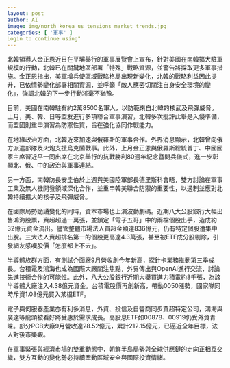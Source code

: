 ```yaml
---
layout: post
author: AI
image: img/north_korea_us_tensions_market_trends.jpg
categories: [ '軍事' ]
Login to continue using"
---
```

北韓領導人金正恩近日在平壤舉行的軍事展覽會上宣布，針對美國在南韓擴大駐軍規模的行動，北韓已在關鍵地區部署「特殊」戰略資源，並警告將採取更多軍事措施。金正恩指出，美軍增兵使區域戰略格局出現新變化，北韓的戰略利益因此提升，已依情勢變化部署相關資源，並呼籲「敵人應密切關注自身安全環境的變化」，強調北韓的下一步行動將毫不猶豫。  

目前，美國在南韓駐有約2萬8500名軍人，以防範來自北韓的核武及飛彈威脅。上月，美、韓、日等盟友進行多項聯合軍事演習，北韓多次批評此舉是入侵準備，而盟國則重申演習為防禦性質，旨在強化協同作戰能力。  

在地緣政治方面，北韓近來加速與俄羅斯的軍事合作。外界消息顯示，北韓曾向俄方派遣部隊及火炮支援烏克蘭戰事。此外，上月金正恩與俄羅斯總統普丁、中國國家主席習近平一同出席在北京舉行的抗戰勝利80週年紀念暨閱兵儀式，進一步彰顯北、俄、中的政治與軍事連結。  

另一方面，南韓防長安圭伯於上週與美國陸軍部長德里斯科會晤，雙方討論在軍事工業及無人機開發領域深化合作，並重申韓美聯合防禦的重要性，以遏制並應對北韓持續擴大的核子及飛彈威脅。  

在國際局勢詭譎變化的同時，資本市場也上演波動劇碼。近期八大公股銀行大幅出售鴻海股票，賣超超過一萬張，並鎖定「電子五哥」中的兩檔個股出手，造成約32億元資金流出。儘管整體市場法人買超金額達836億元，仍有特定個股遭集中出脫。三大法人賣超排名第一的個股更高達4.3萬張，甚至被ETF成分股剔除，引發網友感嘆股價「怎麼都上不去」。  

半導體族群方面，有測試介面廠9月營收創今年新高，探針卡業務推動第三季成長。台積電及鴻海也成為國際大廠關注焦點，外界傳出與OpenAI進行交流，討論先進技術合作的可能性。此外，八大公股銀行近期大舉買進力積電約8千張，為該半導體大廠注入4.38億元資金。台積電股價再創新高，帶動0050漲勢，國家隊同時斥資1.08億元買入某檔ETF。  

電子與伺服器產業亦有利多消息，外資、投信及自營商同步買超特定公司，鴻海與廣達等龍頭被看好將受惠於需求成長。高股息ETF如00878、00919仍受外資青睞。部分PCB大廠9月營收達28.52億元，累計212.15億元，已逼近全年目標，法人對後市樂觀。  

在軍事緊張與經濟市場的雙重動態中，朝鮮半島局勢與全球供應鏈的走向正相互交織，雙方互動的變化勢必持續牽動區域安全與國際投資情緒。
